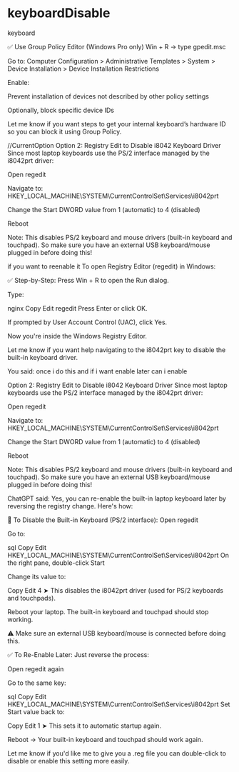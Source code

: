 # keyboardDisable
keyboard

✅ Use Group Policy Editor (Windows Pro only)
Win + R → type gpedit.msc

Go to:
Computer Configuration > Administrative Templates > System > Device Installation > Device Installation Restrictions

Enable:

Prevent installation of devices not described by other policy settings

Optionally, block specific device IDs

Let me know if you want steps to get your internal keyboard’s hardware ID so you can block it using Group Policy.



//CurrentOption
Option 2: Registry Edit to Disable i8042 Keyboard Driver
Since most laptop keyboards use the PS/2 interface managed by the i8042prt driver:

Open regedit

Navigate to:
HKEY_LOCAL_MACHINE\SYSTEM\CurrentControlSet\Services\i8042prt

Change the Start DWORD value from 1 (automatic) to 4 (disabled)

Reboot

Note: This disables PS/2 keyboard and mouse drivers (built-in keyboard and touchpad). So make sure you have an external USB keyboard/mouse plugged in before doing this!






if you want to reenable it 
To open Registry Editor (regedit) in Windows:

✅ Step-by-Step:
Press Win + R to open the Run dialog.

Type:

nginx
Copy
Edit
regedit
Press Enter or click OK.

If prompted by User Account Control (UAC), click Yes.

Now you're inside the Windows Registry Editor.

Let me know if you want help navigating to the i8042prt key to disable the built-in keyboard driver.







You said:
once i do this and if i want enable later can i enable

Option 2: Registry Edit to Disable i8042 Keyboard Driver
Since most laptop keyboards use the PS/2 interface managed by the i8042prt driver:

Open regedit

Navigate to:
HKEY_LOCAL_MACHINE\SYSTEM\CurrentControlSet\Services\i8042prt

Change the Start DWORD value from 1 (automatic) to 4 (disabled)

Reboot

Note: This disables PS/2 keyboard and mouse drivers (built-in keyboard and touchpad). So make sure you have an external USB keyboard/mouse plugged in before doing this!


ChatGPT said:
Yes, you can re-enable the built-in laptop keyboard later by reversing the registry change. Here's how:

🔧 To Disable the Built-in Keyboard (PS/2 interface):
Open regedit

Go to:

sql
Copy
Edit
HKEY_LOCAL_MACHINE\SYSTEM\CurrentControlSet\Services\i8042prt
On the right pane, double-click Start

Change its value to:

Copy
Edit
4
➤ This disables the i8042prt driver (used for PS/2 keyboards and touchpads).

Reboot your laptop. The built-in keyboard and touchpad should stop working.

⚠️ Make sure an external USB keyboard/mouse is connected before doing this.

✅ To Re-Enable Later:
Just reverse the process:

Open regedit again

Go to the same key:

sql
Copy
Edit
HKEY_LOCAL_MACHINE\SYSTEM\CurrentControlSet\Services\i8042prt
Set Start value back to:

Copy
Edit
1
➤ This sets it to automatic startup again.

Reboot → Your built-in keyboard and touchpad should work again.

Let me know if you'd like me to give you a .reg file you can double-click to disable or enable this setting more easily.
